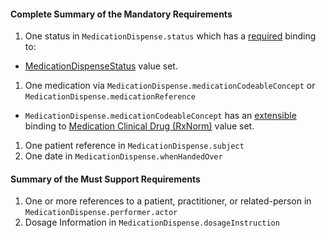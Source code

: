 #### Complete Summary of the Mandatory Requirements

1.  One status in `MedicationDispense.status` which has a [required](http://build.fhir.org/terminologies.html#required) binding to:
-   [MedicationDispenseStatus] value set.
1.  One medication via `MedicationDispense.medicationCodeableConcept` or `MedicationDispense.medicationReference`   
-  `MedicationDispense.medicationCodeableConcept` has an [extensible](http://build.fhir.org/terminologies.html#extensible) binding to [Medication Clinical Drug (RxNorm)] value set.
1.  One patient reference in `MedicationDispense.subject`
1.  One date in `MedicationDispense.whenHandedOver`

#### Summary of the Must Support Requirements

1.  One or more references to a patient, practitioner, or related-person in `MedicationDispense.performer.actor`
1.  Dosage Information in `MedicationDispense.dosageInstruction`

[Medication Clinical Drug (RxNorm)]: ValueSet-us-core-medication-codes.html
[MedicationDispenseStatus]: http://build.fhir.org/valueset-medication-dispense-status.html
